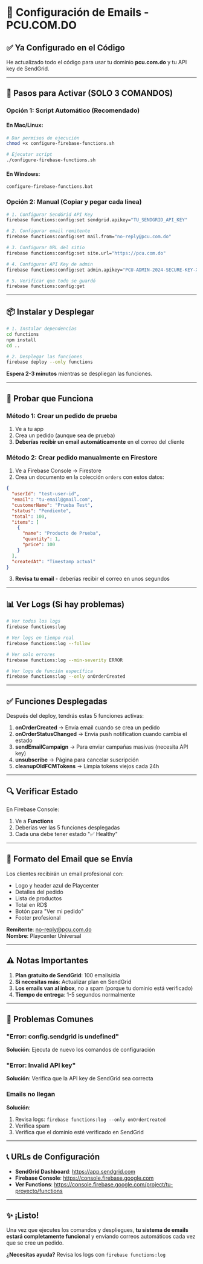 # 📧 Configuración de Emails - PCU.COM.DO

## ✅ Ya Configurado en el Código

He actualizado todo el código para usar tu dominio **pcu.com.do** y tu API key de SendGrid.

---

## 🚀 Pasos para Activar (SOLO 3 COMANDOS)

### **Opción 1: Script Automático (Recomendado)**

#### En Mac/Linux:
```bash
# Dar permisos de ejecución
chmod +x configure-firebase-functions.sh

# Ejecutar script
./configure-firebase-functions.sh
```

#### En Windows:
```batch
configure-firebase-functions.bat
```

### **Opción 2: Manual (Copiar y pegar cada línea)**

```bash
# 1. Configurar SendGrid API Key
firebase functions:config:set sendgrid.apikey="TU_SENDGRID_API_KEY"

# 2. Configurar email remitente
firebase functions:config:set mail.from="no-reply@pcu.com.do"

# 3. Configurar URL del sitio
firebase functions:config:set site.url="https://pcu.com.do"

# 4. Configurar API Key de admin
firebase functions:config:set admin.apikey="PCU-ADMIN-2024-SECURE-KEY-XYZ789"

# 5. Verificar que todo se guardó
firebase functions:config:get
```

---

## 📦 Instalar y Desplegar

```bash
# 1. Instalar dependencias
cd functions
npm install
cd ..

# 2. Desplegar las funciones
firebase deploy --only functions
```

**Espera 2-3 minutos** mientras se despliegan las funciones.

---

## 🧪 Probar que Funciona

### Método 1: Crear un pedido de prueba

1. Ve a tu app
2. Crea un pedido (aunque sea de prueba)
3. **Deberías recibir un email automáticamente** en el correo del cliente

### Método 2: Crear pedido manualmente en Firestore

1. Ve a Firebase Console → Firestore
2. Crea un documento en la colección `orders` con estos datos:

```json
{
  "userId": "test-user-id",
  "email": "tu-email@gmail.com",
  "customerName": "Prueba Test",
  "status": "Pendiente",
  "total": 100,
  "items": [
    {
      "name": "Producto de Prueba",
      "quantity": 1,
      "price": 100
    }
  ],
  "createdAt": "Timestamp actual"
}
```

3. **Revisa tu email** - deberías recibir el correo en unos segundos

---

## 📊 Ver Logs (Si hay problemas)

```bash
# Ver todos los logs
firebase functions:log

# Ver logs en tiempo real
firebase functions:log --follow

# Ver solo errores
firebase functions:log --min-severity ERROR

# Ver logs de función específica
firebase functions:log --only onOrderCreated
```

---

## ✅ Funciones Desplegadas

Después del deploy, tendrás estas 5 funciones activas:

1. **onOrderCreated** → Envía email cuando se crea un pedido
2. **onOrderStatusChanged** → Envía push notification cuando cambia el estado
3. **sendEmailCampaign** → Para enviar campañas masivas (necesita API key)
4. **unsubscribe** → Página para cancelar suscripción
5. **cleanupOldFCMTokens** → Limpia tokens viejos cada 24h

---

## 🔍 Verificar Estado

En Firebase Console:
1. Ve a **Functions**
2. Deberías ver las 5 funciones desplegadas
3. Cada una debe tener estado "✅ Healthy"

---

## 📧 Formato del Email que se Envía

Los clientes recibirán un email profesional con:
- Logo y header azul de Playcenter
- Detalles del pedido
- Lista de productos
- Total en RD$
- Botón para "Ver mi pedido"
- Footer profesional

**Remitente**: no-reply@pcu.com.do  
**Nombre**: Playcenter Universal

---

## ⚠️ Notas Importantes

1. **Plan gratuito de SendGrid**: 100 emails/día
2. **Si necesitas más**: Actualizar plan en SendGrid
3. **Los emails van al inbox**, no a spam (porque tu dominio está verificado)
4. **Tiempo de entrega**: 1-5 segundos normalmente

---

## 🐛 Problemas Comunes

### "Error: config.sendgrid is undefined"
**Solución**: Ejecuta de nuevo los comandos de configuración

### "Error: Invalid API key"
**Solución**: Verifica que la API key de SendGrid sea correcta

### Emails no llegan
**Solución**: 
1. Revisa logs: `firebase functions:log --only onOrderCreated`
2. Verifica spam
3. Verifica que el dominio esté verificado en SendGrid

---

## 📞 URLs de Configuración

- **SendGrid Dashboard**: https://app.sendgrid.com
- **Firebase Console**: https://console.firebase.google.com
- **Ver Functions**: https://console.firebase.google.com/project/tu-proyecto/functions

---

## ✨ ¡Listo!

Una vez que ejecutes los comandos y despliegues, **tu sistema de emails estará completamente funcional** y enviando correos automáticos cada vez que se cree un pedido.

**¿Necesitas ayuda?** Revisa los logs con `firebase functions:log`
